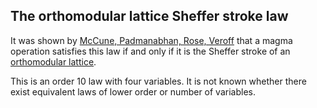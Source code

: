## The orthomodular lattice Sheffer stroke law

It was shown by [McCune, Padmanabhan, Rose, Veroff](https://doi.org/10.1007/s00012-004-1902-0) that a magma operation satisfies this law if and only if it is the Sheffer stroke of an [orthomodular lattice](https://en.wikipedia.org/wiki/Complemented_lattice#Orthomodular_lattices).

This is an order 10 law with four variables.  It is not known whether there exist equivalent laws of lower order or number of variables.

